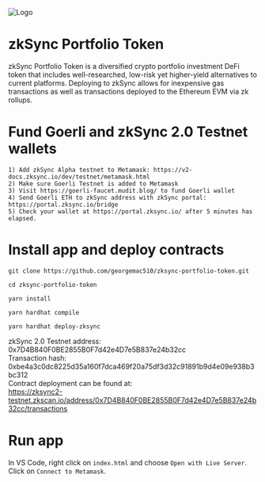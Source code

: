 ![Logo](https://gateway.pinata.cloud/ipfs/QmY7kW6mZtQatNvPxFCrNTCMW4BubPmA8JSd2cAKJGju77)
# zkSync Portfolio Token

zkSync Portfolio Token is a diversified crypto portfolio investment DeFi token that includes well-researched, low-risk yet higher-yield alternatives to current platforms. Deploying to zkSync allows for inexpensive gas transactions as well as transactions deployed to the Ethereum EVM via zk rollups.  

# Fund Goerli and zkSync 2.0 Testnet wallets

    1) Add zkSync Alpha testnet to Metamask: https://v2-docs.zksync.io/dev/testnet/metamask.html
    2) Make sure Goerli Testnet is added to Metamask
    3) Visit https://goerli-faucet.mudit.blog/ to fund Goerli wallet
    4) Send Goerli ETH to zkSync address with zkSync portal: https://portal.zksync.io/bridge
    5) Check your wallet at https://portal.zksync.io/ after 5 minutes has elapsed.
# Install app and deploy contracts

    git clone https://github.com/georgemac510/zksync-portfolio-token.git

    cd zksync-portfolio-token

    yarn install

    yarn hardhat compile

    yarn hardhat deploy-zksync

zkSync 2.0 Testnet address:  0x7D4B840F0BE2855B0F7d42e4D7e5B837e24b32cc<br>
Transaction hash: 0xbe4a3c0dc8225d35a160f7dca469f20a75df3d32c91891b9d4e09e938b3bc312<br>
Contract deployment can be found at:<br> 
https://zksync2-testnet.zkscan.io/address/0x7D4B840F0BE2855B0F7d42e4D7e5B837e24b32cc/transactions  

# Run app

In VS Code, right click on `index.html` and choose `Open with Live Server`. 
Click on `Connect to Metamask`.






